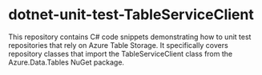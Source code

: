 # dotnet-unit-test-TableServiceClient
This repository contains C# code snippets demonstrating how to unit test repositories that rely on Azure Table Storage. It specifically covers repository classes that import the TableServiceClient class from the Azure.Data.Tables NuGet package.
